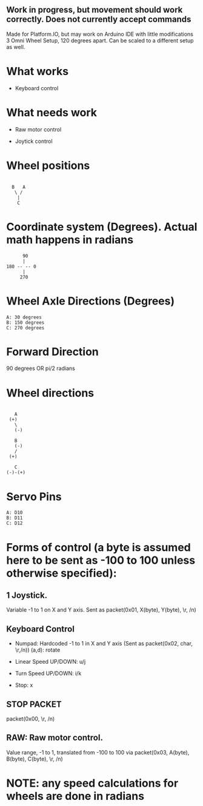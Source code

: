 ## Work in progress, but movement should work correctly. Does not currently accept commands ##

Made for Platform.IO, but may work on Arduino IDE with little modifications
3 Omni Wheel Setup,  120 degrees apart. Can be scaled to a different setup as well.

# What works #

- Keyboard control

# What needs work #

- Raw motor control

- Joytick control

# Wheel positions #

```

  B   A
   \ /
    |
    C

```
 
# Coordinate system (Degrees). Actual math happens in radians #

```
      90
      |
180 -- -- 0
      |
     270
```

# Wheel Axle Directions (Degrees) #

```
A: 30 degrees
B: 150 degrees
C: 270 degrees
```

# Forward Direction #

90 degrees OR pi/2 radians

# Wheel directions #

```
 
   A
 (+)
   \
   (-)

   B
   (-)
   /
 (+)    
    
   C
(-)-(+)
```

# Servo Pins #

```
A: D10
B: D11
C: D12
```

# Forms of control (a byte is assumed here to be sent as -100 to 100 unless otherwise specified): #

## 1 Joystick. ##

Variable -1 to 1 on X and Y axis. Sent as packet(0x01, X(byte), Y(byte), \r, /n)

## Keyboard Control ##

- Numpad: Hardcoded -1 to 1 in X and Y axis (Sent as packet(0x02, char, \r,/n)) (a,d): rotate

- Linear Speed UP/DOWN: u/j

- Turn Speed UP/DOWN: i/k

- Stop: x

## STOP PACKET ##

packet(0x00, \r, /n)

## RAW: Raw motor control. ##

Value range, -1 to 1, translated from -100 to 100 via packet(0x03, A(byte), B(byte), C(byte), \r, /n)

# NOTE: any speed calculations for wheels are done in radians #